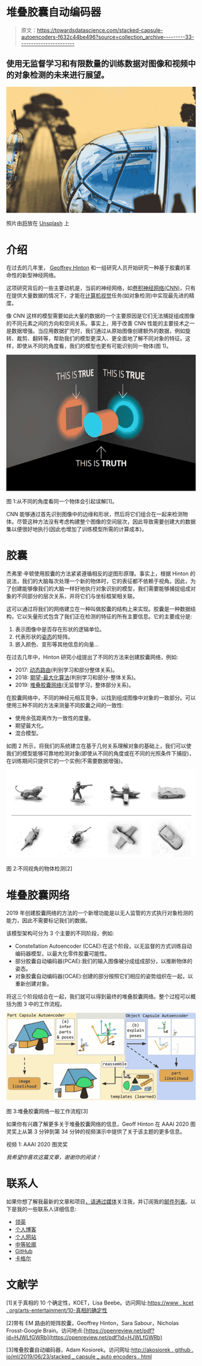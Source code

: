 # 堆叠胶囊自动编码器

> 原文：<https://towardsdatascience.com/stacked-capsule-autoencoders-f632c44be496?source=collection_archive---------33----------------------->

## 使用无监督学习和有限数量的训练数据对图像和视频中的对象检测的未来进行展望。

![](img/d9ee9e24946c68bff5f2760ba20da4be.png)

照片由[将](https://unsplash.com/@willbro?utm_source=medium&utm_medium=referral)放在 [Unsplash](https://unsplash.com?utm_source=medium&utm_medium=referral) 上

# 介绍

在过去的几年里， [Geoffrey Hinton](https://en.wikipedia.org/wiki/Geoffrey_Hinton) 和一组研究人员开始研究一种基于胶囊的革命性的新型神经网络。

这项研究背后的一些主要动机是，当前的神经网络，如[卷积神经网络(CNN)](https://en.wikipedia.org/wiki/Convolutional_neural_network)，只有在提供大量数据的情况下，才能在[计算机视觉](/roadmap-to-computer-vision-79106beb8be4)任务(如对象检测)中实现最先进的精度。

像 CNN 这样的模型需要如此大量的数据的一个主要原因是它们无法捕捉组成图像的不同元素之间的方向和空间关系。事实上，用于改善 CNN 性能的主要技术之一是数据增强。当应用数据扩充时，我们通过从原始图像创建额外的数据，例如旋转、裁剪、翻转等，帮助我们的模型更深入、更全面地了解不同对象的特征。这样，即使从不同的角度看，我们的模型也更有可能识别同一物体(图 1)。

![](img/0122c99bb32883e7c059857b0cfe8b3e.png)

图 1:从不同的角度看同一个物体会引起误解[1]。

CNN 能够通过首先识别图像中的边缘和形状，然后将它们组合在一起来检测物体。尽管这种方法没有考虑构建整个图像的空间层次，因此导致需要创建大的数据集以便很好地执行(因此也增加了训练模型所需的计算成本)。

# 胶囊

杰弗里·辛顿使用胶囊的方法紧紧遵循相反的逆图形原理。事实上，根据 Hinton 的说法，我们的大脑每次处理一个新的物体时，它的表征都不依赖于视角。因此，为了创建能够像我们的大脑一样好地执行对象识别的模型，我们需要能够捕捉组成对象的不同部分的层次关系，并将它们与坐标框架相关联。

这可以通过将我们的网络建立在一种叫做胶囊的结构上来实现。胶囊是一种数据结构，它以矢量形式包含了我们正在检测的特征的所有主要信息。它的主要成分是:

1.  表示图像中是否存在形状的逻辑单位。
2.  代表形状的[姿态](http://homepages.inf.ed.ac.uk/rbf/CVonline/LOCAL_COPIES/MARBLE/high/pose/express.htm)的矩阵。
3.  嵌入颜色、变形等其他信息的向量…

在过去几年中，Hinton 研究小组提出了不同的方法来创建胶囊网络，例如:

*   2017: [动态路由](https://arxiv.org/abs/1710.09829)(判别学习和部分整体关系)。
*   2018: [期望-最大化算法](https://www.cs.toronto.edu/~hinton/absps/EMcapsules.pdf)(判别学习和部分-整体关系)。
*   2019: [堆叠胶囊网络](https://arxiv.org/abs/1906.06818)(无监督学习，整体部分关系)。

在胶囊网络中，不同的神经元相互竞争，以找到组成图像中对象的一致部分。可以使用三种不同的方法来测量不同胶囊之间的一致性:

*   使用余弦距离作为一致性的度量。
*   期望最大化。
*   混合模型。

如图 2 所示，将我们的系统建立在基于几何关系理解对象的基础上，我们可以使我们的模型能够可靠地检测对象(即使从不同的角度或在不同的光照条件下捕捉)，在训练期间只提供它的一个实例(不需要数据增强)。

![](img/53e8203c094e1840dcb82de199835584.png)

图 2:不同视角的物体检测[2]

# 堆叠胶囊网络

2019 年创建胶囊网络的方法的一个新增功能是以无人监管的方式执行对象检测的能力，因此不需要标记我们的数据。

该模型架构可分为 3 个主要的不同阶段，例如:

*   Constellation Autoencoder (CCAE):在这个阶段，以无监督的方式训练自动编码器模型，以最大化零件胶囊可能性。
*   部分胶囊自动编码器(PCAE):我们的输入图像被分成组成部分，以推断物体的姿态。
*   对象胶囊自动编码器(OCAE):创建的部分按照它们相应的姿势组织在一起，以重新创建对象。

将这三个阶段结合在一起，我们就可以得到最终的堆叠胶囊网络。整个过程可以概括为图 3 中的工作流程。

![](img/e0b23ee0c7a9edf7c2a9f8b828d723e9.png)

图 3:堆叠胶囊网络一般工作流程[3]

如果你有兴趣了解更多关于堆叠胶囊网络的信息，Geoff Hinton 在 AAAI 2020 图灵奖上从第 3 分钟到第 34 分钟的视频演示中提供了关于该主题的更多信息。

视频 1: AAAI 2020 图灵奖

*我希望你喜欢这篇文章，谢谢你的阅读！*

# 联系人

如果你想了解我最新的文章和项目[，请通过媒体](https://medium.com/@pierpaoloippolito28?source=post_page---------------------------)关注我，并订阅我的[邮件列表](http://eepurl.com/gwO-Dr?source=post_page---------------------------)。以下是我的一些联系人详细信息:

*   [领英](https://uk.linkedin.com/in/pier-paolo-ippolito-202917146?source=post_page---------------------------)
*   [个人博客](https://pierpaolo28.github.io/blog/?source=post_page---------------------------)
*   [个人网站](https://pierpaolo28.github.io/?source=post_page---------------------------)
*   [中等轮廓](https://towardsdatascience.com/@pierpaoloippolito28?source=post_page---------------------------)
*   [GitHub](https://github.com/pierpaolo28?source=post_page---------------------------)
*   [卡格尔](https://www.kaggle.com/pierpaolo28?source=post_page---------------------------)

# 文献学

[1]关于真相的 10 个确定性，KOET，Lisa Beebe。访问网址:[https://www . kcet . org/arts-entertainment/10-真相的确定性](https://www.kcet.org/arts-entertainment/10-certainties-about-the-truth)

[2]带有 EM 路由的矩阵胶囊，Geoffrey Hinton，Sara Sabour，Nicholas Frosst-Google Brain。访问地点:[https://openreview.net/pdf?id=HJWLfGWRb](https://openreview.net/pdf?id=HJWLfGWRb)

[3]堆叠胶囊自动编码器，Adam Kosiorek。访问网址:[http://akosiorek . github . io/ml/2019/06/23/stacked _ capsule _ auto encoders . html](http://akosiorek.github.io/ml/2019/06/23/stacked_capsule_autoencoders.html)